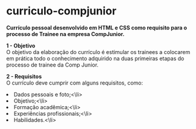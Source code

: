 # curriculo-compjunior
<b>Currículo pessoal desenvolvido em HTML e CSS como requisito para o processo de Trainee na empresa CompJunior.</b></br>

<b>1 - Objetivo</b></br>
O objetivo da elaboração do currículo é estimular os trainees a colocarem em prática todo
o conhecimento adquirido na duas primeiras etapas do processo de trainee da Comp
Junior.

<b>2 - Requisitos</b></br>
O currículo deve cumprir com alguns requisitos, como:
<li>Dados pessoais e foto;<\li>
<li>Objetivo;<\li>
<li>Formação acadêmica;<\li>
<li>Experiências profissionais;<\li>
<li>Habilidades.<\li>


